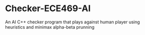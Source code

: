 # Checker-ECE469-AI
An AI C++ checker program that plays against human player using heuristics and minimax alpha-beta prunning

